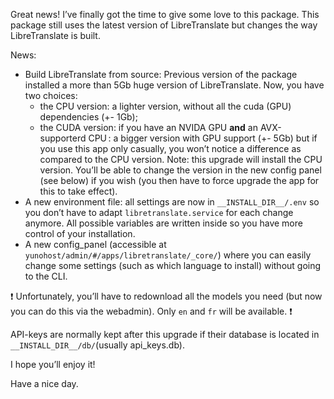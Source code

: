 Great news! I’ve finally got the time to give some love to this package.
This package still uses the latest version of LibreTranslate but changes the way LibreTranslate is built.

News:
- Build LibreTranslate from source: Previous version of the package installed a more than 5Gb huge version of LibreTranslate. Now, you have two choices:
    - the CPU version: a lighter version, without all the cuda (GPU) dependencies (+- 1Gb);
    - the CUDA version: if you have an NVIDA GPU **and** an AVX-supporterd CPU : a bigger version with GPU support (+- 5Gb) but if you use this app only casually, you won’t notice a difference as compared to the CPU version.
Note: this upgrade will install the CPU version. You’ll be able to change the version in the new config panel (see below) if you wish (you then have to force upgrade the app for this to take effect).
- A new environment file: all settings are now in `__INSTALL_DIR__/.env` so you don’t have to adapt `libretranslate.service` for each change anymore. All possible variables are written inside so you have more control of your installation.
- A new config_panel (accessible at `yunohost/admin/#/apps/libretranslate/_core/`) where you can easily change some settings (such as which language to install) without going to the CLI.

❗
Unfortunately, you’ll have to redownload all the models you need (but now you can do this via the webadmin). Only `en` and `fr` will be available.
❗

API-keys are normally kept after this upgrade if their database is located in `__INSTALL_DIR__/db/`(usually api_keys.db).

I hope you’ll enjoy it!

Have a nice day.